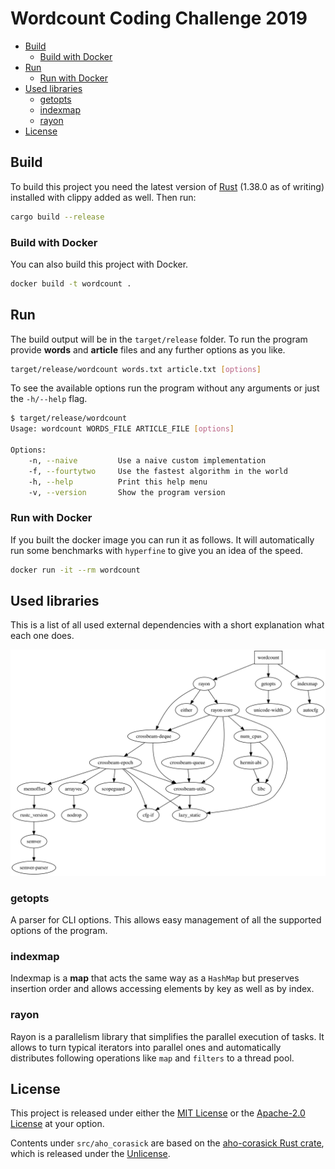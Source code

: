 # Wordcount Coding Challenge 2019

- [Build](#build)
  - [Build with Docker](#build-with-docker)
- [Run](#run)
  - [Run with Docker](#run-with-docker)
- [Used libraries](#used-libraries)
  - [getopts](#getopts)
  - [indexmap](#indexmap)
  - [rayon](#rayon)
- [License](#license)

## Build

To build this project you need the latest version of [Rust][rust_install] (1.38.0 as of writing)
installed with clippy added as well. Then run:

```bash
cargo build --release
```

[rust_install]: https://www.rust-lang.org/tools/install

### Build with Docker

You can also build this project with Docker.

```bash
docker build -t wordcount .
```

## Run

The build output will be in the `target/release` folder. To run the program provide **words**
and **article** files and any further options as you like.

```bash
target/release/wordcount words.txt article.txt [options]
```

To see the available options run the program without any arguments or just the `-h/--help` flag.

```bash
$ target/release/wordcount
Usage: wordcount WORDS_FILE ARTICLE_FILE [options]

Options:
    -n, --naive         Use a naive custom implementation
    -f, --fourtytwo     Use the fastest algorithm in the world
    -h, --help          Print this help menu
    -v, --version       Show the program version
```

### Run with Docker

If you built the docker image you can run it as follows. It will automatically
run some benchmarks with `hyperfine` to give you an idea of the speed.

```bash
docker run -it --rm wordcount
```

## Used libraries

This is a list of all used external dependencies with a short explanation what each one does.

![Dependency graph](docs/graph.svg)

### getopts

A parser for CLI options. This allows easy management of all the supported options of the program.

### indexmap

Indexmap is a **map** that acts the same way as a `HashMap` but preserves insertion order and allows
accessing elements by key as well as by index.

### rayon

Rayon is a parallelism library that simplifies the parallel execution of tasks. It allows to turn
typical iterators into parallel ones and automatically distributes following operations like `map`
and `filters` to a thread pool.

## License

This project is released under either the [MIT License](LICENSE-MIT) or the
[Apache-2.0 License](LICENSE-APACHE) at your option.

Contents under `src/aho_corasick` are based on the [aho-corasick Rust crate][aho_corasick_github],
which is released under the [Unlicense](src/aho_corasick/UNLICENSE).

[aho_corasick_github]: https://github.com/BurntSushi/aho-corasick
